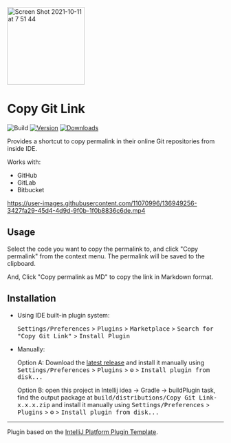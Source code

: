 <img width="180" alt="Screen Shot 2021-10-11 at 7 51 44" src="https://user-images.githubusercontent.com/11070996/136715482-49f3b847-7926-404d-985b-3259d7e20a30.png">

# Copy Git Link

![Build](https://github.com/kawamataryo/copy-git-link/workflows/Build/badge.svg)
[![Version](https://img.shields.io/jetbrains/plugin/v/17756-copy-git-link.svg)](https://plugins.jetbrains.com/plugin/17756-copy-git-link)
[![Downloads](https://img.shields.io/jetbrains/plugin/d/17756-copy-git-link.svg)](https://plugins.jetbrains.com/plugin/17756-copy-git-link)

<!-- Plugin description -->
Provides a shortcut to copy permalink in their online Git repositories from inside IDE.

Works with:

- GitHub
- GitLab
- Bitbucket

https://user-images.githubusercontent.com/11070996/136949256-3427fa29-45d4-4d9d-9f0b-1f0b8836c6de.mp4


## Usage

Select the code you want to copy the permalink to, and click "Copy permalink" from the context menu. The permalink will be saved to the clipboard.

And, Click "Copy permalink as MD" to copy the link in Markdown format.

<!-- Plugin description end -->

## Installation

- Using IDE built-in plugin system:
  
  <kbd>Settings/Preferences</kbd> > <kbd>Plugins</kbd> > <kbd>Marketplace</kbd> > <kbd>Search for "Copy Git Link"</kbd> >
  <kbd>Install Plugin</kbd>
  
- Manually:

  Option A: Download the [latest release](https://github.com/kawamataryo/copy-git-link/releases/latest) and install it manually using
  <kbd>Settings/Preferences</kbd> > <kbd>Plugins</kbd> > <kbd>⚙️</kbd> > <kbd>Install plugin from disk...</kbd>

  Option B: open this project in Intellij idea -> Gradle -> buildPlugin task, find the output package at <kbd>build/distributions/Copy Git Link-x.x.x.zip</kbd> and install it manually using
  <kbd>Settings/Preferences</kbd> > <kbd>Plugins</kbd> > <kbd>⚙️</kbd> > <kbd>Install plugin from disk...</kbd>


---
Plugin based on the [IntelliJ Platform Plugin Template][template].

[template]: https://github.com/JetBrains/intellij-platform-plugin-template

